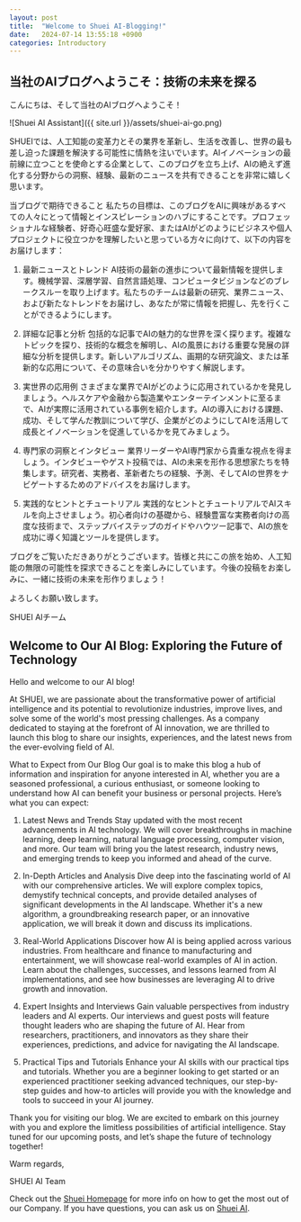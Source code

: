 ```yaml
---
layout: post
title:  "Welcome to Shuei AI-Blogging!"
date:   2024-07-14 13:55:18 +0900
categories: Introductory
---
```


## 当社のAIブログへようこそ：技術の未来を探る
こんにちは、そして当社のAIブログへようこそ！

![Shuei AI Assistant]({{ site.url }}/assets/shuei-ai-go.png)


SHUEIでは、人工知能の変革力とその業界を革新し、生活を改善し、世界の最も差し迫った課題を解決する可能性に情熱を注いでいます。AIイノベーションの最前線に立つことを使命とする企業として、このブログを立ち上げ、AIの絶えず進化する分野からの洞察、経験、最新のニュースを共有できることを非常に嬉しく思います。

当ブログで期待できること
私たちの目標は、このブログをAIに興味があるすべての人々にとって情報とインスピレーションのハブにすることです。プロフェッショナルな経験者、好奇心旺盛な愛好家、またはAIがどのようにビジネスや個人プロジェクトに役立つかを理解したいと思っている方々に向けて、以下の内容をお届けします：

1. 最新ニュースとトレンド
AI技術の最新の進歩について最新情報を提供します。機械学習、深層学習、自然言語処理、コンピュータビジョンなどのブレークスルーを取り上げます。私たちのチームは最新の研究、業界ニュース、および新たなトレンドをお届けし、あなたが常に情報を把握し、先を行くことができるようにします。

2. 詳細な記事と分析
包括的な記事でAIの魅力的な世界を深く探ります。複雑なトピックを探り、技術的な概念を解明し、AIの風景における重要な発展の詳細な分析を提供します。新しいアルゴリズム、画期的な研究論文、または革新的な応用について、その意味合いを分かりやすく解説します。

3. 実世界の応用例
さまざまな業界でAIがどのように応用されているかを発見しましょう。ヘルスケアや金融から製造業やエンターテインメントに至るまで、AIが実際に活用されている事例を紹介します。AIの導入における課題、成功、そして学んだ教訓について学び、企業がどのようにしてAIを活用して成長とイノベーションを促進しているかを見てみましょう。

4. 専門家の洞察とインタビュー
業界リーダーやAI専門家から貴重な視点を得ましょう。インタビューやゲスト投稿では、AIの未来を形作る思想家たちを特集します。研究者、実務者、革新者たちの経験、予測、そしてAIの世界をナビゲートするためのアドバイスをお届けします。

5. 実践的なヒントとチュートリアル
実践的なヒントとチュートリアルでAIスキルを向上させましょう。初心者向けの基礎から、経験豊富な実務者向けの高度な技術まで、ステップバイステップのガイドやハウツー記事で、AIの旅を成功に導く知識とツールを提供します。

ブログをご覧いただきありがとうございます。皆様と共にこの旅を始め、人工知能の無限の可能性を探求できることを楽しみにしています。今後の投稿をお楽しみに、一緒に技術の未来を形作りましょう！

よろしくお願い致します。

SHUEI AIチーム


## Welcome to Our AI Blog: Exploring the Future of Technology
Hello and welcome to our AI blog!

At SHUEI, we are passionate about the transformative power of artificial intelligence and its potential to revolutionize industries, improve lives, and solve some of the world's most pressing challenges. As a company dedicated to staying at the forefront of AI innovation, we are thrilled to launch this blog to share our insights, experiences, and the latest news from the ever-evolving field of AI.

What to Expect from Our Blog
Our goal is to make this blog a hub of information and inspiration for anyone interested in AI, whether you are a seasoned professional, a curious enthusiast, or someone looking to understand how AI can benefit your business or personal projects. Here’s what you can expect:

1. Latest News and Trends
Stay updated with the most recent advancements in AI technology. We will cover breakthroughs in machine learning, deep learning, natural language processing, computer vision, and more. Our team will bring you the latest research, industry news, and emerging trends to keep you informed and ahead of the curve.

2. In-Depth Articles and Analysis
Dive deep into the fascinating world of AI with our comprehensive articles. We will explore complex topics, demystify technical concepts, and provide detailed analyses of significant developments in the AI landscape. Whether it's a new algorithm, a groundbreaking research paper, or an innovative application, we will break it down and discuss its implications.

3. Real-World Applications
Discover how AI is being applied across various industries. From healthcare and finance to manufacturing and entertainment, we will showcase real-world examples of AI in action. Learn about the challenges, successes, and lessons learned from AI implementations, and see how businesses are leveraging AI to drive growth and innovation.

4. Expert Insights and Interviews
Gain valuable perspectives from industry leaders and AI experts. Our interviews and guest posts will feature thought leaders who are shaping the future of AI. Hear from researchers, practitioners, and innovators as they share their experiences, predictions, and advice for navigating the AI landscape.

5. Practical Tips and Tutorials
Enhance your AI skills with our practical tips and tutorials. Whether you are a beginner looking to get started or an experienced practitioner seeking advanced techniques, our step-by-step guides and how-to articles will provide you with the knowledge and tools to succeed in your AI journey.


Thank you for visiting our blog. We are excited to embark on this journey with you and explore the limitless possibilities of artificial intelligence. Stay tuned for our upcoming posts, and let’s shape the future of technology together!

Warm regards,

SHUEI AI Team

Check out the [Shuei Homepage][shuei-home] for more info on how to get the most out of our Company.
If you have questions, you can ask us on [Shuei AI][shuei-ai-contact].

[shuei-home]: https://www.shuei.net/english/index.html
[shuei-ai-contact]: ai@shuei-infotech.com
